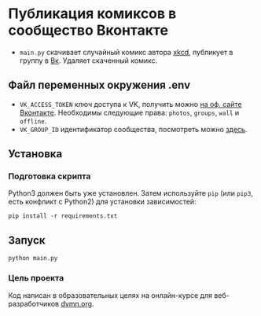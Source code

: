 # Публикация комиксов в сообщество Вконтакте
- `main.py` скачивает случайный комикс автора [xkcd](https://xkcd.com/), публикует в группу в [Вк](https://vk.com/club209462986). Удаляет скаченный комикс.

## Файл переменных окружения .env

- `VK_ACCESS_TOKEN` ключ доступа к VK, получить можно [на оф. сайте Вконтакте](https://vk.com/dev/implicit_flow_user). Необходимы следующие права: `photos`, `groups`, `wall` и `offline`.
- `VK_GROUP_ID` идентификатор сообщества, посмотреть можно [здесь](https://regvk.com/id/).

## Установка

### Подготовка скрипта

Python3 должен быть уже установлен. 
Затем используйте `pip` (или `pip3`, есть конфликт с Python2) для установки зависимостей:

```
pip install -r requirements.txt
```

## Запуск

```
python main.py
```

### Цель проекта

Код написан в образовательных целях на онлайн-курсе для веб-разработчиков [dvmn.org](https://dvmn.org/).
